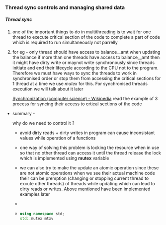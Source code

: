 ### Thread sync controls and managing shared data

##### Thread sync

1. one of the important things to do in multithreading is to wait for one thread to execute critical section of the code to complete a part of code which is required to run simultaneously not parrelly

2. for eg - only thread should have access to balance__amt when updating the balance if more than one threads have access to balance__amt then it might have dirty write or maynot write synchronously since threads initiate and end their lifecycle according to the CPU not to the program. Therefore we must have ways to sync the threads to work in synchronised order or stop them from accessing the critical sections for 1 thread at a time we use *mutex* for this. For synchronised threads execution we will talk about it later
   
   [Synchronization (computer science) - Wikipedia](https://en.wikipedia.org/wiki/Synchronization_(computer_science)#Thread_or_process_synchronization) read the example of 3 process for syncing their access to crtical sections of the code
- summary -
  
  why do we need to control it ?
  
  - avoid dirty reads + dirty writes in program can cause inconsistant values while operation of a functions
  - one way of solving this problem is locking the resource when in use so that no other thread can access it until the thread release the lock which is implemented using  **mutex** variable 
  - we can also try to make the update an atomic operation since these are not atomic operations when we see their actual machine code their can be premption (changing or stopping current thread to excute other threads) of threads while updating which can lead to dirty reads or writes. Above mentioned have been implemented examples later
  - 
  
  - ```cpp
    using namespace std;
    std::mutex mtxv
    ```


